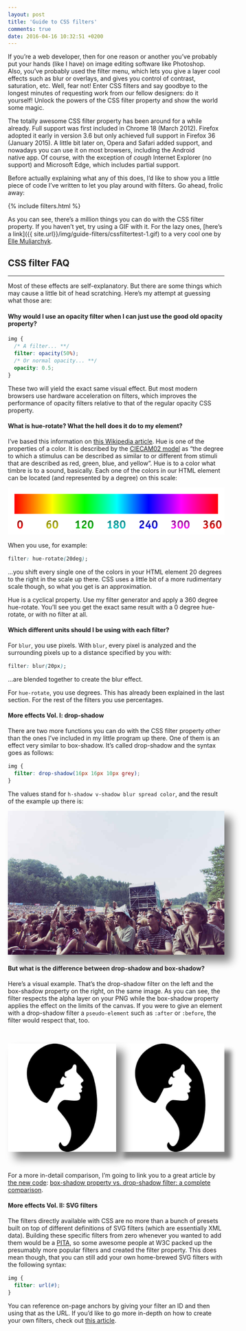 ```yaml
---
layout: post
title: 'Guide to CSS filters'
comments: true
date: 2016-04-16 10:32:51 +0200
---
```


If you’re a web developer, then for one reason or another you’ve probably put your hands (like I have) on image editing software like Photoshop. Also, you’ve probably used the filter menu, which lets you give a layer cool effects such as blur or overlays, and gives you control of contrast, saturation, etc. Well, fear not! Enter CSS filters and say goodbye to the longest minutes of requesting work from our fellow designers: do it yourself! Unlock the powers of the CSS filter property and show the world some magic.

The totally awesome CSS filter property has been around for a while already. Full support was first included in Chrome 18 (March 2012). Firefox adopted it early in version 3.6 but only achieved full support in Firefox 36 (January 2015). A little bit later on, Opera and Safari added support, and nowadays you can use it on most browsers, including the Android native app. Of course, with the exception of _cough_ Internet Explorer (no support) and Microsoft Edge, which includes partial support.

Before actually explaining what any of this does, I’d like to show you a little piece of code I’ve written to let you play around with filters. Go ahead, frolic away:

{% include filters.html %}

As you can see, there’s a million things you can do with the CSS filter property. If you haven’t yet, try using a GIF with it. For the lazy ones, [here’s a link]({{ site.url}}/img/guide-filters/cssfiltertest-1.gif) to a very cool one by [Elle Muliarchyk](https://giphy.com/ellemuliarchyk).

## CSS filter FAQ

---

Most of these effects are self-explanatory. But there are some things which may cause a little bit of head scratching. Here’s my attempt at guessing what those are:

#### Why would I use an opacity filter when I can just use the good old opacity property?

```css
img {
  /* A filter... **/
  filter: opacity(50%);
  /* Or normal opacity... **/
  opacity: 0.5;
}
```

These two will yield the exact same visual effect. But most modern browsers use hardware acceleration on filters, which improves the performance of opacity filters relative to that of the regular opacity CSS property.

#### What is hue-rotate? What the hell does it do to my element?

I’ve based this information on [this Wikipedia article](https://en.wikipedia.org/wiki/Hue). Hue is one of the properties of a color. It is described by the [CIECAM02 model](https://en.wikipedia.org/wiki/CIECAM02) as “the degree to which a stimulus can be described as similar to or different from stimuli that are described as red, green, blue, and yellow”. Hue is to a color what timbre is to a sound, basically. Each one of the colors in our HTML element can be located (and represented by a degree) on this scale:

<img src='/img/guide-filters/hue-scale.png' alt='Hue scale' />

When you use, for example:

```css
filter: hue-rotate(20deg);
```

...you shift every single one of the colors in your HTML element 20 degrees to the right in the scale up there. CSS uses a little bit of a more rudimentary scale though, so what you get is an approximation.

Hue is a cyclical property. Use my filter generator and apply a 360 degree hue-rotate. You’ll see you get the exact same result with a 0 degree hue-rotate, or with no filter at all.

#### Which different units should I be using with each filter?

For `blur`, you use pixels. With `blur`, every pixel is analyzed and the surrounding pixels up to a distance specified by you with:

```css
filter: blur(20px);
```

...are blended together to create the blur effect.

For `hue-rotate`, you use degrees. This has already been explained in the last section. For the rest of the filters you use percentages.

#### More effects Vol. I: drop-shadow

There are two more functions you can do with the CSS filter property other than the ones I’ve included in my little program up there. One of them is an effect very similar to box-shadow. It’s called drop-shadow and the syntax goes as follows:

```css
img {
  filter: drop-shadow(16px 16px 10px grey);
}
```

The values stand for `h-shadow v-shadow blur spread color`, and the result of the example up there is:

<img style='filter: drop-shadow(16px 16px 10px grey);' src='/img/guide-filters/cssfilters.jpg' alt='CSS drop-shadow example' />

#### But what is the difference between drop-shadow and box-shadow?

Here’s a visual example. That’s the drop-shadow filter on the left and the box-shadow property on the right, on the same image. As you can see, the filter respects the alpha layer on your PNG while the box-shadow property applies the effect on the limits of the canvas. If you were to give an element with a drop-shadow filter a `pseudo-element` such as `:after` or `:before`, the filter would respect that, too.

<div style='display: flex; padding: 2rem 0;'>
  <img style='filter: drop-shadow(16px 16px 10px grey); width: 50%;' src='/img/guide-filters/cssfilters2.png' alt='PNG Example with drop-shadow' />
  <img style='box-shadow: 16px 16px 10px grey; width: 50%;' src='/img/guide-filters/cssfilters2.png' alt='PNG Example with box-shadow' />
</div>

For a more in-detail comparison, I’m going to link you to a great article by [the new code](https://thenewcode.com/): [box-shadow property vs. drop-shadow filter: a complete comparison](https://thenewcode.com/598/box-shadow-property-vs-drop-shadow-filter-a-complete-comparison).

#### More effects Vol. II: SVG filters

The filters directly available with CSS are no more than a bunch of presets built on top of different definitions of SVG filters (which are essentially XML data). Building these specific filters from zero whenever you wanted to add them would be a [PITA](https://www.urbandictionary.com/define.php?term=pita), so some awesome people at W3C packed up the presumably more popular filters and created the filter property. This does mean though, that you can still add your own home-brewed SVG filters with the following syntax:

```css
img {
  filter: url(#);
}
```

You can reference on-page anchors by giving your filter an ID and then using that as the URL. If you’d like to go more in-depth on how to create your own filters, check out [this article](http://www.creativebloq.com/netmag/how-go-beyond-basics-svg-filters-71412280).
